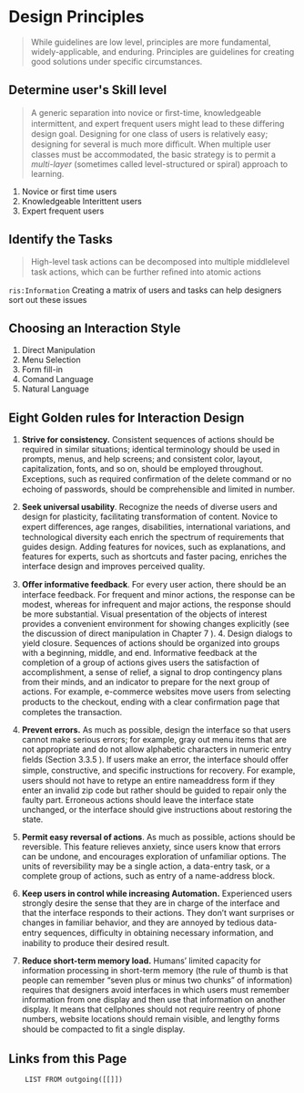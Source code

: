 # Design Principles
> While guidelines are low level, principles are more fundamental, widely-applicable, and enduring. Principles are guidelines for creating good solutions under specific circumstances.

## Determine user's Skill level
> A generic separation into novice or ﬁrst-time, knowledgeable intermittent, and expert frequent users might lead to these diﬀering design goal. Designing for one class of users is relatively easy; designing for several is much more diﬃcult. When multiple user classes must be accommodated, the basic strategy is to permit a _multi-layer_ (sometimes called level-structured or spiral) approach to learning.

1. Novice or first time users
2. Knowledgeable Interittent users
3. Expert frequent users

## Identify the Tasks 
>  High-level task actions can be decomposed into multiple middlelevel task actions, which can be further reﬁned into atomic actions


`ris:Information` Creating a matrix of users and tasks can help designers sort out these issues

## Choosing an Interaction Style
1. Direct Manipulation
2. Menu Selection
3. Form fill-in
4. Comand Language
5. Natural Language


## Eight Golden rules for Interaction Design

1. **Strive for consistency.** Consistent sequences of actions should be required in similar situations; identical terminology should be used in prompts, menus, and help screens; and consistent color, layout, capitalization, fonts, and so on, should be employed throughout. Exceptions, such as required conﬁrmation of the delete command or no echoing of passwords, should be comprehensible and limited in number.

2. **Seek universal usability**. Recognize the needs of diverse users and design for plasticity, facilitating transformation of content. Novice to expert diﬀerences, age ranges, disabilities, international variations, and technological diversity each enrich the spectrum of requirements that guides design. Adding features for novices, such as explanations, and features for experts, such as shortcuts and faster pacing, enriches the interface design and improves perceived quality.

3. **Oﬀer informative feedback**. For every user action, there should be an interface feedback. For frequent and minor actions, the response can be modest, whereas for infrequent and major actions, the response should be more substantial. Visual presentation of the objects of interest provides a convenient environment for showing changes explicitly (see the discussion of direct manipulation in Chapter 7 ). 4. Design dialogs to yield closure. Sequences of actions should be organized into groups with a beginning, middle, and end. Informative feedback at the completion of a group of actions gives users the satisfaction of accomplishment, a sense of relief, a signal to drop contingency plans from their minds, and an indicator to prepare for the next group of actions. For example, e-commerce websites move users from selecting products to the checkout, ending with a clear conﬁrmation page that completes the transaction.

5. **Prevent errors.** As much as possible, design the interface so that users cannot make serious errors; for example, gray out menu items that are not appropriate and do not allow alphabetic characters in numeric entry ﬁelds (Section 3.3.5 ). If users make an error, the interface should oﬀer simple, constructive, and speciﬁc instructions for recovery. For example, users should not have to retype an entire nameaddress form if they enter an invalid zip code but rather should be guided to repair only the faulty part. Erroneous actions should leave the interface state unchanged, or the interface should give instructions about restoring the state.

6. **Permit easy reversal of actions**. As much as possible, actions should be reversible. This feature relieves anxiety, since users know that errors can be undone, and encourages exploration of unfamiliar options. The units of reversibility may be a single action, a data-entry task, or a complete group of actions, such as entry of a name-address block.

7. **Keep users in control while increasing Automation.** Experienced users strongly desire the sense that they are in charge of the interface and that the interface responds to their actions. They don’t want surprises or changes in familiar behavior, and they are annoyed by tedious data-entry sequences, diﬃculty in obtaining necessary information, and inability to produce their desired result.

8. **Reduce short-term memory load.** Humans’ limited capacity for information processing in short-term memory (the rule of thumb is that people can remember “seven plus or minus two chunks” of information) requires that designers avoid interfaces in which users must remember information from one display and then use that information on another display. It means that cellphones should not require reentry of phone numbers, website locations should remain visible, and lengthy forms should be compacted to ﬁt a single display.


## Links from this Page
```dataview  
	LIST FROM outgoing([[]])
```
